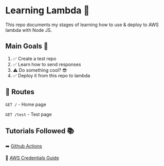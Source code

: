 # Learning Lambda 🛜

This repo documents my stages of learning how to use & deploy to AWS lambda with Node JS.

## Main Goals 🎯
1. ✅ Create a test repo
2. ✅ Learn how to send responses
3. ⚠️ Do something cool? 😎
4. ✅ Deploy it from this repo to lambda

## 🔗 Routes

`GET /` - Home page

`GET /test` - Test page

## Tutorials Followed 📚

➡️ [Github Actions](https://blog.jakoblind.no/aws-lambda-github-actions/)

🔐 [AWS Credentials Guide](https://github.com/aws-actions/configure-aws-credentials)
